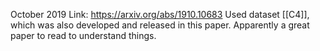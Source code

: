 October 2019
Link: https://arxiv.org/abs/1910.10683
Used dataset [[C4]], which was also developed and released in this paper.
Apparently a great paper to read to understand things.